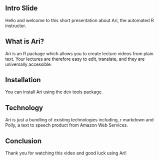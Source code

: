 ## Intro Slide

Hello and welcome to this short presentation about Ari, the automated R
instructor.

## What is Ari?

Ari is an R package which allows you to create lecture videos from plain text.
Your lectures are therefore easy to edit, translate, and they are universally
accessible.

## Installation

You can install Ari using the dev tools package.

## Technology

Ari is just a bundling of existing technologies including, r markdown and Polly,
a text to speech product from Amazon Web Services.

## Conclusion

Thank you for watching this video and good luck using Ari!